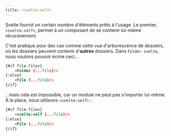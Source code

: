 ```yaml
---
title: <svelte:self>
---
```


Svelte fournit un certain nombre d'éléments prêts à l'usage. Le premier, `<svelte:self>`, permet à un composant de se contenir lui-même récursivement.

C'est pratique pour des cas comme cette vue d'arborescence de dossiers, où les dossiers peuvent contenir d'**autres** dossiers. Dans `Folder.svelte`, nous voulons pouvoir écrire ceci...

```html
{#if file.files}
	<Folder {...file}/>
{:else}
	<File {...file}/>
{/if}
```

...mais cela est impossible, car un module ne peut pas s'importer lui-même. À la place, nous utilisons `<svelte:self>` :

```html
{#if file.files}
	<svelte:self {...file}/>
{:else}
	<File {...file}/>
{/if}
```
